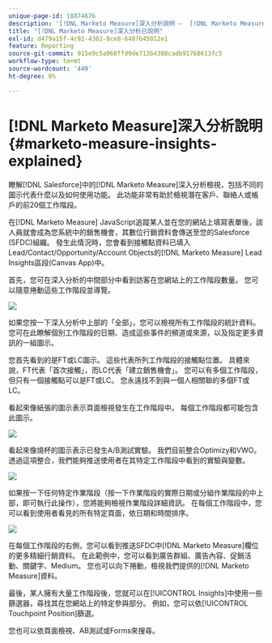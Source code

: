 ```yaml
---
unique-page-id: 18874676
description: '[!DNL Marketo Measure]深入分析說明 —  [!DNL Marketo Measure]'
title: "[!DNL Marketo Measure]深入分析已說明"
exl-id: d479a15f-4c92-4302-8ce8-6487645012e1
feature: Reporting
source-git-commit: 915e9c5a968ffd9de713b4308cadb91768613fc5
workflow-type: tm+mt
source-wordcount: '449'
ht-degree: 0%

---
```


# [!DNL Marketo Measure]深入分析說明 {#marketo-measure-insights-explained}

瞭解[!DNL Salesforce]中的[!DNL Marketo Measure]深入分析檢視，包括不同的圖示代表什麼以及如何使用功能。 此功能非常有助於檢視潛在客戶、聯絡人或帳戶的前20個工作階段。

在[!DNL Marketo Measure] JavaScript追蹤某人並在您的網站上填寫表單後，該人員就會成為您系統中的銷售機會，其數位行銷資料會傳送至您的Salesforce (SFDC)組織。 發生此情況時，您會看到接觸點資料已填入Lead/Contact/Opportunity/Account Objects的[!DNL Marketo Measure] Lead Insights區段(Canvas App)中。

首先，您可在深入分析的中間部分中看到訪客在您網站上的工作階段數量。 您可以隨意捲動這些工作階段並導覽。

![](assets/1.png)

如果您按一下深入分析中上部的「全部」，您可以檢視所有工作階段的統計資料。 您可在此瞭解個別工作階段的日期、造成這些事件的頻道或來源，以及指定更多資訊的一組圖示。

您首先看到的是FT或LC圖示。 這些代表所列工作階段的接觸點位置。 具體來說，FT代表「首次接觸」，而LC代表「建立銷售機會」。 您可以有多個工作階段，但只有一個接觸點可以是FT或LC。 您永遠找不到與一個人相關聯的多個FT或LC。

看起來像紙張的圖示表示頁面檢視發生在工作階段中。 每個工作階段都可能包含此圖示。

![](assets/2.png)

看起來像燒杯的圖示表示已發生A/B測試實驗。 我們目前整合Optimizy和VWO。 透過這項整合，我們能夠推送使用者在其特定工作階段中看到的實驗與變數。

![](assets/3.png)

如果按一下任何特定作業階段（按一下作業階段的實際日期或分組作業階段的中上部，即可執行此操作），您將能夠檢視作業階段詳細資訊。 在每個工作階段中，您可以看到使用者看見的所有特定頁面，依日期和時間排序。

![](assets/4.png)

在每個工作階段的右側，您可以看到推送SFDC中[!DNL Marketo Measure]欄位的更多精細行銷資料。 在此範例中，您可以看到廣告群組、廣告內容、促銷活動、關鍵字、Medium。 您也可以向下捲動，檢視我們提供的[!DNL Marketo Measure]資料。

最後，某人擁有大量工作階段後，您就可以在[!UICONTROL Insights]中使用一些篩選器，尋找其在您網站上的特定參與部分。 例如，您可以依[!UICONTROL Touchpoint Position]篩選。

您也可以依頁面檢視、AB測試或Forms來搜尋。
